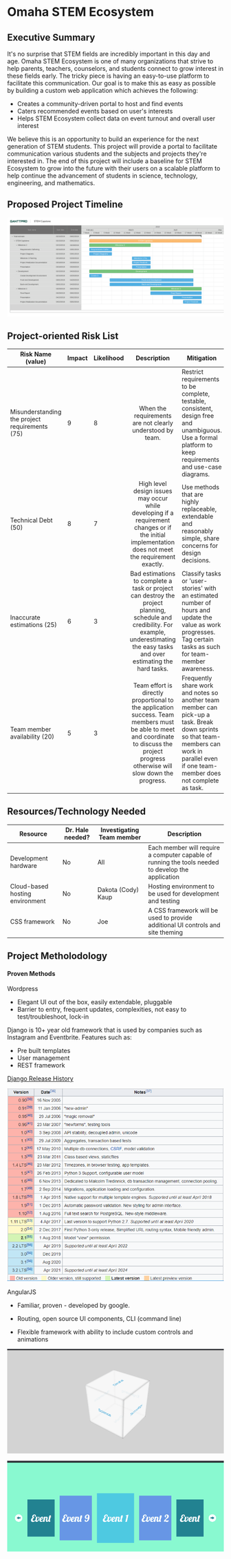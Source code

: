 # Omaha STEM Ecosystem

## Executive Summary

It's no surprise that STEM fields are incredibly important in this day and age.
Omaha STEM Ecosystem is one of many organizations that strive to help parents,
teachers, counselors, and students connect to grow interest in these fields
early. The tricky piece is having an easy-to-use platform to facilitate this
communication. Our goal is to make this as easy as possible by building a
custom web application which achieves the following:

* Creates a community-driven portal to host and find events
* Caters recommended events based on user's interests
* Helps STEM Ecosystem collect data on event turnout and overall user interest

We believe this is an opportunity to build an experience for the next
generation of STEM students. This project will provide a portal to facilitate
communication various students and the subjects and projects they're interested
in. The end of this project will include a baseline for STEM Ecosystem to grow
into the future with their users on a scalable platform to help continue the
advancement of students in science, technology, engineering, and mathematics.

## Proposed Project Timeline

![Gantt Chart](pics/Gantt_Chart.png "")


## Project-oriented Risk List

| Risk Name (value) | Impact | Likelihood | Description | Mitigation |
|-------------------------------------------------------|--------|------------|:---------------------------------------------------------------------------------------------------------------------------------------:|-----------------------------------------------------------------------------------------------------------------------------------------|
| Misunderstanding the project requirements (75) | 9 | 8 | When the requirements are not clearly understood by team. | Restrict requirements to be complete, testable, consistent, design free and unambiguous.  Use a formal platform to keep requirements and use-case diagrams. |
| Technical Debt  (50)        | 8 | 7 | High level design issues may occur while developing if a requirement changes or if the initial implementation does not meet the requirement exactly. | Use methods that are highly replaceable, extendable and reasonably simple, share concerns for design decisions. |
| Inaccurate estimations (25) | 6 | 3 | Bad estimations to complete a task or project can destroy the project planning, schedule and credibility. For example, underestimating the easy tasks and over estimating the hard tasks. | Classify tasks or 'user-stories' with an estimated number of hours and update the value as work progresses. Tag certain tasks as such for team-member awareness. |
| Team member availability (20) | 5 | 3 | Team effort is directly proportional to the application success. Team members must be able to meet and coordinate to discuss the project progress otherwise will slow down the progress. | Frequently share work and notes so another team member can pick-up a task. Break down sprints so that team-members can work in parallel even if one team-member does not complete as task. |

## Resources/Technology Needed

|Resource  | Dr. Hale needed? | Investigating Team member | Description |
|-------------------|---------|---------------------------|-------------|
|Development hardware| No | All | Each member will require a computer capable of running the tools needed to develop the application |
|Cloud-based hosting environment| No | Dakota (Cody) Kaup | Hosting environment to be used for development and testing|
|CSS framework | No | Joe | A CSS framework will be used to provide additional UI controls and site theming |

## Project Metholodology

#### Proven Methods 

Wordpress 

* Elegant UI out of the box, easily extendable, pluggable
* Barrier to entry, frequent updates, complexities, not easy to test/troubleshoot, lock-in

Django is 10+ year old framework that is used by companies such as Instagram and Eventbrite. Features such as:

* Pre built templates
* User management
* REST framework

<u>Django Release History</u>

![Django Release History](pics/Django_Release_History.PNG "")

AngularJS

* Familiar, proven - developed by google.
* Routing, open source UI components, CLI (command line)

* Flexible framework with ability to include custom controls and animations

![Stem Animation](pics/Cube_animation.gif)

![Carousel demo](pics/Carousel_animation.gif)